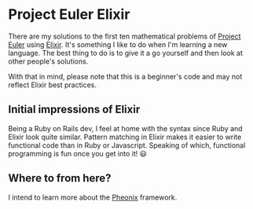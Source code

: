 # Project Euler Elixir

There are my solutions to the first ten mathematical problems of [Project Euler](https://projecteuler.net) using [Elixir](http://elixir-lang.org/). It's something I like to do when I'm learning a new language. The best thing to do is to give it a go yourself and then look at other people's solutions.

With that in mind, please note that this is a beginner's code and may not reflect Elixir best practices.

## Initial impressions of Elixir
Being a Ruby on Rails dev, I feel at home with the syntax since Ruby and Elixir look quite similar. Pattern matching in Elixir makes it easier to write functional code than in Ruby or Javascript. Speaking of which, functional programming is fun once you get into it! :smiley:

## Where to from here?
I intend to learn more about the [Pheonix](http://www.phoenixframework.org/) framework.
